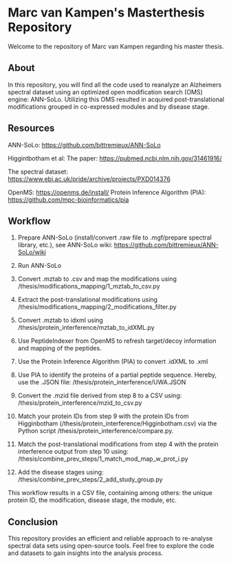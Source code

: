 # Marc van Kampen's Masterthesis Repository
Welcome to the repository of Marc van Kampen regarding his master thesis.

## About
In this repository, you will find all the code used to reanalyze an Alzheimers spectral dataset using an optimized open modification search (OMS) engine: ANN-SoLo. Utilizing this OMS resulted in acquired post-translational modifications grouped in co-expressed modules and by disease stage.

## Resources

ANN-SoLo: https://github.com/bittremieux/ANN-SoLo

Higgintbotham et al:
  The paper: https://pubmed.ncbi.nlm.nih.gov/31461916/
  
  The spectral dataset: https://www.ebi.ac.uk/pride/archive/projects/PXD014376
  
OpenMS: https://openms.de/install/
Protein Inference Algorithm (PIA): https://github.com/mpc-bioinformatics/pia

## Workflow
1. Prepare ANN-SoLo (install/convert .raw file to .mgf/prepare spectral library, etc.), see ANN-SoLo wiki: https://github.com/bittremieux/ANN-SoLo/wiki
2. Run ANN-SoLo

3. Convert .mztab to .csv and map the modifications using /thesis/modifications_mapping/1_mztab_to_csv.py
4. Extract the post-translational modifications using /thesis/modifications_mapping/2_modifications_filter.py

5. Convert .mztab to idxml using /thesis/protein_interference/mztab_to_idXML.py
6. Use PeptideIndexer from OpenMS to refresh target/decoy information and mapping of the peptides.
7. Use the Protein Inference Algorithm (PIA) to convert .idXML to .xml
8. Use PIA to identify the proteins of a partial peptide sequence. Hereby, use the .JSON file: /thesis/protein_interference/UWA.JSON
9. Convert the .mzid file derived from step 8 to a CSV using: /thesis/protein_interference/mzid_to_csv.py
10. Match your protein IDs from step 9 with the protein IDs from Higginbotham (/thesis/protein_interference/Higginbotham.csv) via the Python script /thesis/protein_interference/compare.py.

11. Match the post-translational modifications from step 4 with the protein interference output from step 10 using: /thesis/combine_prev_steps/1_match_mod_map_w_prot_i.py
12. Add the disease stages using: /thesis/combine_prev_steps/2_add_study_group.py

This workflow results in a CSV file, containing among others: the unique protein ID, the modification, disease stage, the module, etc.

## Conclusion
This repository provides an efficient and reliable approach to re-analyse spectral data sets using open-source tools. Feel free to explore the code and datasets to gain insights into the analysis process.




  
 
  





